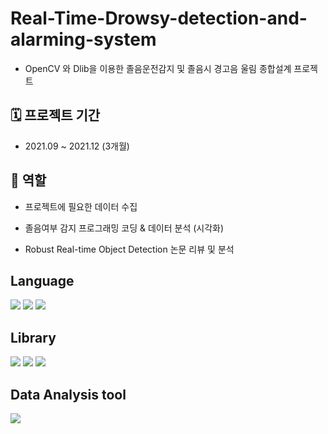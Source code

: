 # Real-Time-Drowsy-detection-and-alarming-system
- OpenCV 와 Dlib을 이용한 졸음운전감지 및 졸음시 경고음 울림 종합설계 프로젝트

## 🗓️ 프로젝트 기간
- 2021.09 ~ 2021.12 (3개월)

## 🙂 역할
- 프로젝트에 필요한 데이터 수집

- 졸음여부 감지 프로그래밍 코딩 & 데이터 분석 (시각화)

- Robust Real-time Object Detection 논문 리뷰 및 분석

 ## Language
<img src="https://img.shields.io/badge/Python-3776AB?style=for-the-badge&logo=Python&logoColor=white"> <img src="https://img.shields.io/badge/PyCharm-000000?style=for-the-badge&logo=PyCharm&logoColor=white"> 
 <img src="https://img.shields.io/badge/Jupyter-F37626?style=for-the-badge&logo=Jupyter&logoColor=white"> 


 ## Library
<img src="https://img.shields.io/badge/OpenCV-5C3EE8?style=for-the-badge&logo=OpenCV&logoColor=white"> <img src="https://img.shields.io/badge/Dlib-008000?style=for-the-badge&logo=Dlib&logoColor=white"> <img src="https://img.shields.io/badge/NumPy-013243?style=for-the-badge&logo=NumPy&logoColor=white">
 ## Data Analysis tool
 <img src="https://img.shields.io/badge/Microsoft Excel-217346?style=for-the-badge&logo=Microsoft Excel&logoColor=white">
